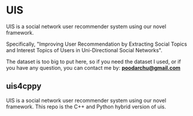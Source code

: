 # UIS
UIS is a social network user recommender system using our novel framework.

Specifically, "Improving User Recommendation by Extracting Social Topics and Interest Topics of Users in Uni-Directional Social Networks".
 
The dataset is too big to put here, so if you need the dataset I used, or  if you have any question, you can contact me by:
**poodarchu@gmail.com**

## uis4cppy

UIS is a social network user recommender system using our novel framework.
This repo is the C++ and Python hybrid version of uis.

